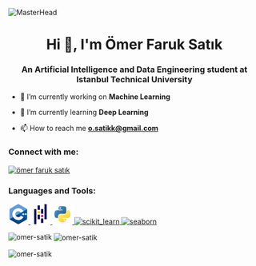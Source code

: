 ![MasterHead](https://static.vecteezy.com/system/resources/previews/013/870/564/large_2x/artificial-intelligence-panoramic-background-for-your-business-project-ai-technology-2020-photo.jpg)

<h1 align="center">Hi 👋, I'm Ömer Faruk Satık</h1>
<h3 align="center">An Artificial Intelligence and Data Engineering student at Istanbul Technical University</h3>

- 🔭 I’m currently working on **Machine Learning**

- 🌱 I’m currently learning **Deep Learning**

- 📫 How to reach me **o.satikk@gmail.com**

<h3 align="left">Connect with me:</h3>
<p align="left">
<a href="https://linkedin.com/in/ömer-faruk-satık-41b912242" target="blank"><img align="center" src="https://raw.githubusercontent.com/rahuldkjain/github-profile-readme-generator/master/src/images/icons/Social/linked-in-alt.svg" alt="ömer faruk satık" height="30" width="40" /></a>
</p>

<h3 align="left">Languages and Tools:</h3>
<p align="left"> <a href="https://www.w3schools.com/cpp/" target="_blank" rel="noreferrer"> <img src="https://raw.githubusercontent.com/devicons/devicon/master/icons/cplusplus/cplusplus-original.svg" alt="cplusplus" width="40" height="40"/> </a> <a href="https://pandas.pydata.org/" target="_blank" rel="noreferrer"> <img src="https://raw.githubusercontent.com/devicons/devicon/2ae2a900d2f041da66e950e4d48052658d850630/icons/pandas/pandas-original.svg" alt="pandas" width="40" height="40"/> </a> <a href="https://www.python.org" target="_blank" rel="noreferrer"> <img src="https://raw.githubusercontent.com/devicons/devicon/master/icons/python/python-original.svg" alt="python" width="40" height="40"/> </a> <a href="https://scikit-learn.org/" target="_blank" rel="noreferrer"> <img src="https://upload.wikimedia.org/wikipedia/commons/0/05/Scikit_learn_logo_small.svg" alt="scikit_learn" width="40" height="40"/> </a> <a href="https://seaborn.pydata.org/" target="_blank" rel="noreferrer"> <img src="https://seaborn.pydata.org/_images/logo-mark-lightbg.svg" alt="seaborn" width="40" height="40"/> </a> </p>

<p><img align="left" src="https://github-readme-stats.vercel.app/api/top-langs?username=omer-satik&show_icons=true&locale=en&layout=compact" alt="omer-satik" /></p>

<p>&nbsp;<img align="center" src="https://github-readme-stats.vercel.app/api?username=omer-satik&show_icons=true&locale=en" alt="omer-satik" /></p>

<p><img align="center" src="https://github-readme-streak-stats.herokuapp.com/?user=omer-satik&" alt="omer-satik" /></p>

